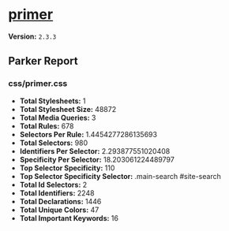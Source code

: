 # [primer]( http://primercss.io )

**Version:** `2.3.3`

## Parker Report

### css/primer.css

- **Total Stylesheets:** 1
- **Total Stylesheet Size:** 48872
- **Total Media Queries:** 3
- **Total Rules:** 678
- **Selectors Per Rule:** 1.4454277286135693
- **Total Selectors:** 980
- **Identifiers Per Selector:** 2.293877551020408
- **Specificity Per Selector:** 18.203061224489797
- **Top Selector Specificity:** 110
- **Top Selector Specificity Selector:** .main-search #site-search
- **Total Id Selectors:** 2
- **Total Identifiers:** 2248
- **Total Declarations:** 1446
- **Total Unique Colors:** 47
- **Total Important Keywords:** 16
